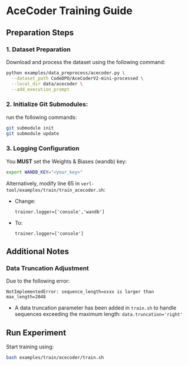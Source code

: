 # AceCoder Training Guide

## Preparation Steps

### 1. Dataset Preparation
Download and process the dataset using the following command:
```bash
python examples/data_preprocess/acecoder.py \
  --dataset_path CodeDPO/AceCoderV2-mini-processed \
  --local_dir data/acecoder \
  --add_execution_prompt
```

### 2. Initialize Git Submodules:
run the following commands:
```bash
git submodule init
git submodule update
```

### 3. Logging Configuration
You **MUST** set the Weights & Biases (wandb) key:
```bash
export WANDB_KEY="<your_key>"
```
Alternatively, modify line 65 in `verl-tool/examples/train/train_acecoder.sh`:
- Change:
  ```
  trainer.logger=['console','wandb']
  ```
- To:
  ```
  trainer.logger=['console']
  ```

## Additional Notes

### Data Truncation Adjustment
Due to the following error:
```
NotImplementedError: sequence_length=xxxx is larger than max_length=2048
```

- A data truncation parameter has been added in `train.sh` to handle sequences exceeding the maximum length: `data.truncation='right'`

## Run Experiment
Start training using:
```bash
bash examples/train/acecoder/train.sh
```


